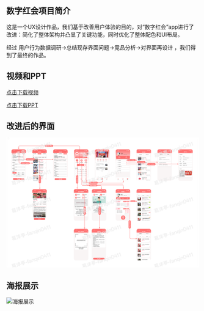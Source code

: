 ## 数字红会项目简介

这是一个UX设计作品，我们基于改善用户体验的目的，对“数字红会”app进行了改进：简化了整体架构并凸显了关键功能，同时优化了整体配色和UI布局。

经过 用户行为数据调研->总结现存界面问题->竞品分析->对界面再设计 ，我们得到了最终的作品。

## 视频和PPT

[点击下载视频](../assets/数字红会视频.mp4)

[点击下载PPT](../assets/数字红会PPT.pdf)

## 改进后的界面

![改进后的界面](../assets/digitalcross_final.png)

## 海报展示

![海报展示](../assets/digitalcross_poster.png)
